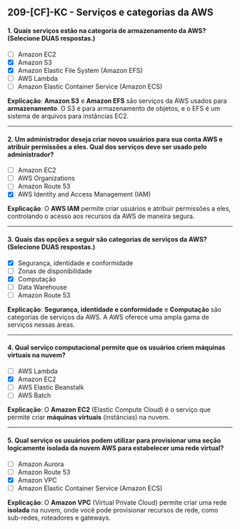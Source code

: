## 209-[CF]-KC - Serviços e categorias da AWS

#### 1. Quais serviços estão na categoria de armazenamento da AWS? (Selecione DUAS respostas.)
- [ ] Amazon EC2
- [x] Amazon S3
- [x] Amazon Elastic File System (Amazon EFS)
- [ ] AWS Lambda
- [ ] Amazon Elastic Container Service (Amazon ECS)

**Explicação**: **Amazon S3** e **Amazon EFS** são serviços da AWS usados para **armazenamento**. O S3 é para armazenamento de objetos, e o EFS é um sistema de arquivos para instâncias EC2.

***

#### 2. Um administrador deseja criar novos usuários para sua conta AWS e atribuir permissões a eles. Qual dos serviços deve ser usado pelo administrador?
- [ ] Amazon EC2
- [ ] AWS Organizations
- [ ] Amazon Route 53
- [x] AWS Identity and Access Management (IAM)

**Explicação**: O **AWS IAM** permite criar usuários e atribuir permissões a eles, controlando o acesso aos recursos da AWS de maneira segura.

***

#### 3. Quais das opções a seguir são categorias de serviços da AWS? (Selecione DUAS respostas.)
- [x] Segurança, identidade e conformidade
- [ ] Zonas de disponibilidade
- [x] Computação
- [ ] Data Warehouse
- [ ] Amazon Route 53

**Explicação**: **Segurança, identidade e conformidade** e **Computação** são categorias de serviços da AWS. A AWS oferece uma ampla gama de serviços nessas áreas.

***

#### 4. Qual serviço computacional permite que os usuários criem máquinas virtuais na nuvem?
- [ ] AWS Lambda
- [x] Amazon EC2
- [ ] AWS Elastic Beanstalk
- [ ] AWS Batch

**Explicação**: O **Amazon EC2** (Elastic Compute Cloud) é o serviço que permite criar **máquinas virtuais** (instâncias) na nuvem.

***

#### 5. Qual serviço os usuários podem utilizar para provisionar uma seção logicamente isolada da nuvem AWS para estabelecer uma rede virtual?
- [ ] Amazon Aurora
- [ ] Amazon Route 53
- [x] Amazon VPC
- [ ] Amazon Elastic Container Service (Amazon ECS)

**Explicação**: O **Amazon VPC** (Virtual Private Cloud) permite criar uma rede **isolada** na nuvem, onde você pode provisionar recursos de rede, como sub-redes, roteadores e gateways.

